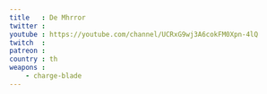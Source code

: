 ```yaml
---
title   : De Mhrror
twitter : 
youtube : https://youtube.com/channel/UCRxG9wj3A6cokFM0Xpn-4lQ
twitch  : 
patreon : 
country : th
weapons :
    - charge-blade
---
```


